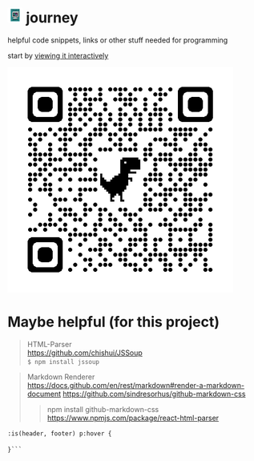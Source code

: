 # <img width=auto height="30" src="https://raw.githubusercontent.com/PlayerG9/journey/master/README.assets/repo-icon.png" alt="" /> journey
helpful code snippets, links or other stuff needed for programming

start by [viewing it interactively](https://playerg9.github.io/journey)


<a href="https://playerg9.github.io/journey">
    <img src="https://raw.githubusercontent.com/PlayerG9/journey/main/README.assets/qrcode_playerg9.github.io.png" alt="website">
</a>


# Maybe helpful (for this project)

> HTML-Parser  
> https://github.com/chishui/JSSoup  
> `$ npm install jssoup`

> Markdown Renderer  
> https://docs.github.com/en/rest/markdown#render-a-markdown-document
> https://github.com/sindresorhus/github-markdown-css  
> > npm install github-markdown-css
> https://www.npmjs.com/package/react-html-parser

```
:is(header, footer) p:hover {

}```
